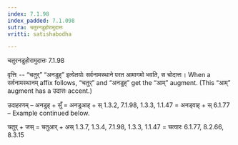 ```yaml
---
index: 7.1.98
index_padded: 7.1.098
sutra: चतुरनडुहोरामुदात्तः
vritti: satishabodha

---
```

 चतुरनडुहोरामुदात्तः 7.1.98 


वृत्तिः -- “चतुर्” “अनडुह्” इत्येतयोः सर्वनामस्थाने परत आमागमो भवति, स चोदात्तः। When a सर्वनामस्थानम् affix follows, “चतुर्” and “अनडुह्” get the “आम्” augment. (This “आम्” augment has a उदात्तः accent.) 


उदाहरणम् – अनडुह् + सुँ = अनडुआह् + स् 1.3.2, 7.1.98, 1.3.3, 1.1.47 = अनड्वाह् + स् 6.1.77 – Example continued below. 


चतुर् + जस् = चतुआर् + अस् 1.3.7, 1.3.4, 7.1.98, 1.3.3, 1.1.47 = चत्वारः 6.1.77, 8.2.66, 8.3.15 